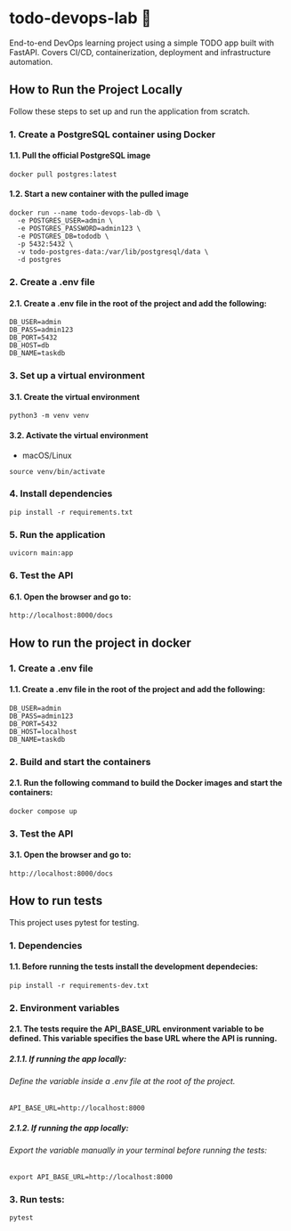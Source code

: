 # todo-devops-lab 🚧

End-to-end DevOps learning project using a simple TODO app built with FastAPI. Covers CI/CD, containerization, deployment and infrastructure automation.  

## How to Run the Project Locally
 Follow these steps to set up and run the application from scratch.
  
### 1. Create a PostgreSQL container using Docker
#### 1.1. Pull the official PostgreSQL image

```
docker pull postgres:latest
```
#### 1.2. Start a new container with the pulled image
```
docker run --name todo-devops-lab-db \
  -e POSTGRES_USER=admin \
  -e POSTGRES_PASSWORD=admin123 \
  -e POSTGRES_DB=tododb \
  -p 5432:5432 \
  -v todo-postgres-data:/var/lib/postgresql/data \
  -d postgres
```

### 2. Create a .env file
#### 2.1. Create a .env file in the root of the project and add the following:
```
DB_USER=admin
DB_PASS=admin123
DB_PORT=5432
DB_HOST=db
DB_NAME=taskdb
```
### 3. Set up a virtual environment
#### 3.1. Create the virtual environment
```
python3 -m venv venv
```
#### 3.2. Activate the virtual environment
- macOS/Linux
```
source venv/bin/activate
```
### 4. Install dependencies
```
pip install -r requirements.txt
```
### 5. Run the application
```
uvicorn main:app
```
### 6. Test the API
#### 6.1. Open the browser and go to:
```
http://localhost:8000/docs
```

## How to run the project in docker

### 1. Create a .env file
#### 1.1. Create a .env file in the root of the project and add the following:
```
DB_USER=admin
DB_PASS=admin123
DB_PORT=5432
DB_HOST=localhost
DB_NAME=taskdb
```

### 2.  Build and start the containers
#### 2.1. Run the following command to build the Docker images and start the containers:
```
docker compose up
```

### 3. Test the API
#### 3.1. Open the browser and go to:
```
http://localhost:8000/docs
```

## How to run tests
This project uses pytest for testing.

### 1. Dependencies
#### 1.1. Before running the tests install the development dependecies:
```
pip install -r requirements-dev.txt
```

### 2. Environment variables
#### 2.1. The tests require the API_BASE_URL environment variable to be defined. This variable specifies the base URL where the API is running.
##### 2.1.1. If running the app locally:
###### Define the variable inside a .env file at the root of the project.
```
API_BASE_URL=http://localhost:8000
```

##### 2.1.2. If running the app locally:
###### Export the variable manually in your terminal before running the tests:
```
export API_BASE_URL=http://localhost:8000
```

### 3. Run tests:
```bash
pytest
```
